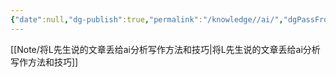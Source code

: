 ```yaml
---
{"date":null,"dg-publish":true,"permalink":"/knowledge//ai/","dgPassFrontmatter":true}
---
```


[[Note/将L先生说的文章丢给ai分析写作方法和技巧\|将L先生说的文章丢给ai分析写作方法和技巧]]
